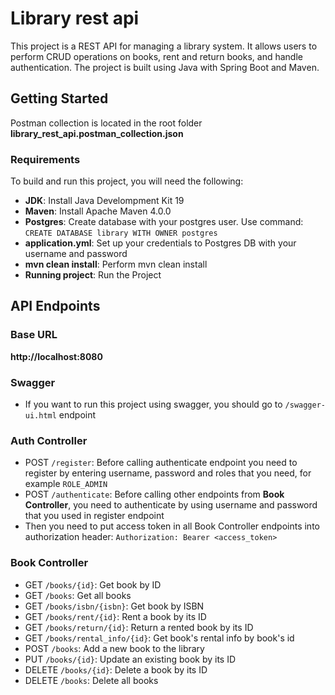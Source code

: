 # Library rest api
This project is a REST API for managing a library system. 
It allows users to perform CRUD operations on books, 
rent and return books, and handle authentication.
The project is built using Java with Spring Boot and Maven.

## Getting Started

Postman collection is located in the root folder **library_rest_api.postman_collection.json**

### Requirements
To build and run this project, you will need the following:

* **JDK**: Install Java Develompment Kit 19
* **Maven**: Install Apache Maven 4.0.0
* **Postgres**: Create database with your postgres user. Use command: `CREATE DATABASE library WITH OWNER postgres`
* **application.yml**: Set up your credentials to Postgres DB with your username and password
* **mvn clean install**: Perform mvn clean install
* **Running project**: Run the Project

## API Endpoints

### Base URL
**http://localhost:8080**

### Swagger

* If you want to run this project using swagger,
  you should go to `/swagger-ui.html` endpoint

### Auth Controller
* POST `/register`: Before calling authenticate endpoint
  you need to register by entering username, password
  and roles that you need, for example `ROLE_ADMIN`
* POST `/authenticate`: Before calling other endpoints from
  **Book Controller**,
  you need to authenticate by
  using username and password that you used in register endpoint
* Then you need to put access token
  in all Book Controller endpoints into authorization header: `Authorization: Bearer <access_token>`

### Book Controller
* GET `/books/{id}`: Get book by ID
* GET `/books`: Get all books
* GET `/books/isbn/{isbn}`: Get book by ISBN
* GET `/books/rent/{id}`: Rent a book by its ID
* GET `/books/return/{id}`: Return a rented book by its ID
* GET `/books/rental_info/{id}`: Get book's rental info by book's id
* POST `/books`: Add a new book to the library
* PUT `/books/{id}`: Update an existing book by its ID
* DELETE `/books/{id}`: Delete a book by its ID
* DELETE `/books`: Delete all books